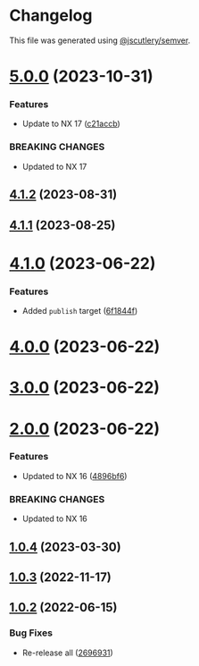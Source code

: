 # Changelog

This file was generated using [@jscutlery/semver](https://github.com/jscutlery/semver).

# [5.0.0](https://github.com/TriPSs/nx-extend/compare/github-pages@4.1.2...github-pages@5.0.0) (2023-10-31)


### Features

* Update to NX 17 ([c21accb](https://github.com/TriPSs/nx-extend/commit/c21accbed588d43cb5a53b4ce5d061722e7740f2))


### BREAKING CHANGES

* Updated to NX 17



## [4.1.2](https://github.com/TriPSs/nx-extend/compare/github-pages@4.1.1...github-pages@4.1.2) (2023-08-31)



## [4.1.1](https://github.com/TriPSs/nx-extend/compare/github-pages@4.1.0...github-pages@4.1.1) (2023-08-25)



# [4.1.0](https://github.com/TriPSs/nx-extend/compare/github-pages@4.0.0...github-pages@4.1.0) (2023-06-22)


### Features

* Added `publish` target ([6f1844f](https://github.com/TriPSs/nx-extend/commit/6f1844f792b704d63fca2663363ca0f65fe6451c))



# [4.0.0](https://github.com/TriPSs/nx-extend/compare/github-pages@3.0.0...github-pages@4.0.0) (2023-06-22)



# [3.0.0](https://github.com/TriPSs/nx-extend/compare/github-pages@2.0.0...github-pages@3.0.0) (2023-06-22)



# [2.0.0](https://github.com/TriPSs/nx-extend/compare/github-pages@1.0.4...github-pages@2.0.0) (2023-06-22)


### Features

* Updated to NX 16 ([4896bf6](https://github.com/TriPSs/nx-extend/commit/4896bf66940e1b69e0f2e3971a7864a1da20b2ef))


### BREAKING CHANGES

* Updated to NX 16



## [1.0.4](https://github.com/TriPSs/nx-extend/compare/github-pages@1.0.3...github-pages@1.0.4) (2023-03-30)



## [1.0.3](https://github.com/TriPSs/nx-extend/compare/github-pages@1.0.2...github-pages@1.0.3) (2022-11-17)



## [1.0.2](https://github.com/TriPSs/nx-extend/compare/github-pages@1.0.1...github-pages@1.0.2) (2022-06-15)


### Bug Fixes

* Re-release all ([2696931](https://github.com/TriPSs/nx-extend/commit/26969318cadada2173710dac9ad1b52257c31760))
